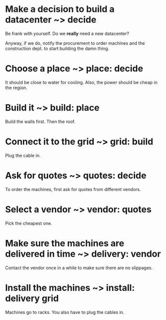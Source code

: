 # Make a decision to build a datacenter ~> decide

Be frank with yourself. Do we **really** need a new datacenter?

Anyway, if we do, notify the procurement to order machines and the
construction dept. to start building the damn thing.

# Choose a place ~> place: decide

It should be close to water for cooling. Also, the power should be cheap
in the region.

# Build it ~> build: place

Build the walls first. Then the roof.

# Connect it to the grid ~> grid: build

Plug the cable in.

# Ask for quotes ~> quotes: decide

To order the machines, first ask for quotes from different vendors.

# Select a vendor ~> vendor: quotes

Pick the cheapest one.

# Make sure the machines are delivered in time ~> delivery: vendor

Contact the vendor once in a while to make sure there are no slippages.

# Install the machines ~> install: delivery grid

Machines go to racks. You also have to plug the cables in.
